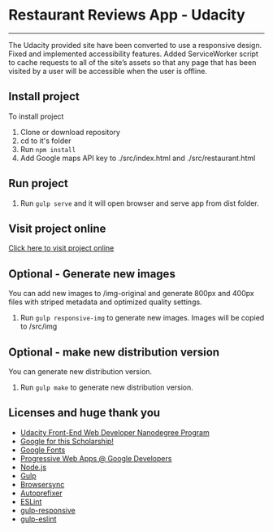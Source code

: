 # Restaurant Reviews App - Udacity
---

The Udacity provided site have been converted to use a responsive design. Fixed and implemented accessibility features. Added ServiceWorker script to cache requests to all of the site’s assets so that any page that has been visited by a user will be accessible when the user is offline.

## Install project
To install project
1. Clone or download repository
2. cd to it's folder
3. Run `npm install`
4. Add Google maps API key to ./src/index.html and ./src/restaurant.html

## Run project
1. Run `gulp serve` and it will open browser and serve app from dist folder.

## Visit project online
[Click here to visit project online](https://rra.amfullstack.com/)

## Optional - Generate new images
You can add new images to /img-original and generate 800px and 400px files with striped metadata and optimized quality settings.
1. Run `gulp responsive-img` to generate new images.
Images will be copied to /src/img

## Optional - make new distribution version
You can generate new distribution version.
1. Run `gulp make` to generate new distribution version.

## Licenses and huge thank you
* [Udacity Front-End Web Developer Nanodegree Program](https://udacity.com/course/front-end-web-developer-nanodegree--nd001)
* [Google for this Scholarship!](https://developers.google.com/training/)
* [Google Fonts](https://fonts.google.com/)
* [Progressive Web Apps @ Google Developers](https://developers.google.com/web/progressive-web-apps/)
* [Node.js](https://nodejs.org/en/)
* [Gulp](https://gulpjs.com/)
* [Browsersync](https://www.browsersync.io/)
* [Autoprefixer](https://github.com/postcss/autoprefixer)
* [ESLint](https://eslint.org/)
* [gulp-responsive](https://github.com/mahnunchik/gulp-responsive)
* [gulp-eslint](https://github.com/adametry/gulp-eslint)
